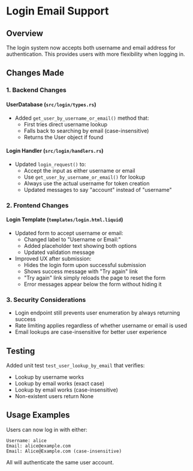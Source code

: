 # Login Email Support

## Overview
The login system now accepts both username and email address for authentication. This provides users with more flexibility when logging in.

## Changes Made

### 1. Backend Changes

#### UserDatabase (`src/login/types.rs`)
- Added `get_user_by_username_or_email()` method that:
  - First tries direct username lookup
  - Falls back to searching by email (case-insensitive)
  - Returns the User object if found

#### Login Handler (`src/login/handlers.rs`)
- Updated `login_request()` to:
  - Accept the input as either username or email
  - Use `get_user_by_username_or_email()` for lookup
  - Always use the actual username for token creation
  - Updated messages to say "account" instead of "username"

### 2. Frontend Changes

#### Login Template (`templates/login.html.liquid`)
- Updated form to accept username or email:
  - Changed label to "Username or Email:"
  - Added placeholder text showing both options
  - Updated validation message
- Improved UX after submission:
  - Hides the login form upon successful submission
  - Shows success message with "Try again" link
  - "Try again" link simply reloads the page to reset the form
  - Error messages appear below the form without hiding it

### 3. Security Considerations
- Login endpoint still prevents user enumeration by always returning success
- Rate limiting applies regardless of whether username or email is used
- Email lookups are case-insensitive for better user experience

## Testing
Added unit test `test_user_lookup_by_email` that verifies:
- Lookup by username works
- Lookup by email works (exact case)
- Lookup by email works (case-insensitive)
- Non-existent users return None

## Usage Examples

Users can now log in with either:
```
Username: alice
Email: alice@example.com
Email: Alice@Example.com (case-insensitive)
```

All will authenticate the same user account.